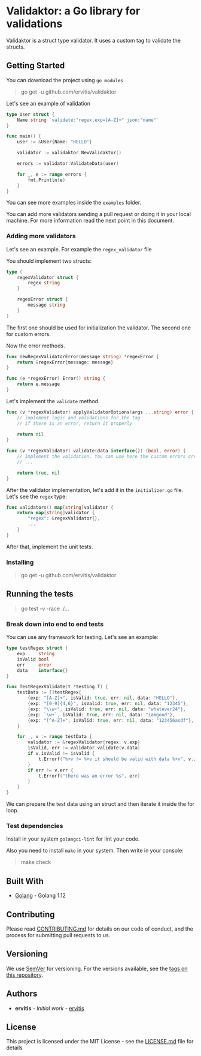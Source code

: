 # Validaktor: a Go library for validations

Validaktor is a struct type validator. It uses a custom tag to validate the structs.

## Getting Started

You can download the project using `go modules`

> go get -u github.com/ervitis/validaktor

Let's see an example of validation

```go
type User struct {
    Name string `validate:"regex,exp=[A-Z]+" json:"name"`
}

func main() {
    user := &User{Name: "HELLO"}

    validator := validaktor.NewValidaktor()

    errors := validator.ValidateData(user)

    for _, e := range errors {
        fmt.Println(e)
    }
}
```

You can see more examples inside the `examples` folder.

You can add more validators sending a pull request or doing it in your local machine. For more information read the next point in this document.

### Adding more validators

Let's see an example. For example the `regex_validator` file

You should implement two structs:

```go
type (
	regexValidator struct {
		regex string
	}

	regexError struct {
		message string
	}
)
```

The first one should be used for initialization the validator. The second one for custom errors.

Now the error methods.

```go
func newRegexValidatorError(message string) *regexError {
	return &regexError{message: message}
}

func (e *regexError) Error() string {
	return e.message
}
```

Let's implement the `validate` method.

```go
func (v *regexValidator) applyValidatorOptions(args ...string) error {
	// implement logic and validations for the tag
	// if there is an error, return it properly
	
	return nil
}

func (v *regexValidator) validate(data interface{}) (bool, error) {
    // implement the validation. You can use here the custom errors created before
    // ...

    return true, nil
}
```

After the validator implementation, let's add it in the `initializer.go` file. Let's see the `regex` type:

```go
func validators() map[string]validator {
    return map[string]validator {
        "regex": &regexValidator{},
        ...
    }
}
```

After that, implement the unit tests.

### Installing

> go get -u github.com/ervitis/validaktor

## Running the tests

> go test -v -race ./...

### Break down into end to end tests

You can use any framework for testing. Let's see an example:

```go
type testRegex struct {
	exp     string
	isValid bool
	err     error
	data    interface{}
}

func TestRegexValidate(t *testing.T) {
	testData := []testRegex{
		{exp: "[A-Z]+", isValid: true, err: nil, data: "HELLO"},
		{exp: "[0-9]{4,6}", isValid: true, err: nil, data: "12345"},
		{exp: "\\w+", isValid: true, err: nil, data: "whatever24"},
		{exp: `\w+`, isValid: true, err: nil, data: "iamgood"},
		{exp: "[^A-Z]+", isValid: true, err: nil, data: "123456asdf"},
	}

	for _, v := range testData {
		validator := &regexValidator{regex: v.exp}
		isValid, err := validator.validate(v.data)
		if v.isValid != isValid {
			t.Errorf("%+v != %+v it should be valid with data %+v", v.isValid, isValid, v.data)
		}
		if err != v.err {
			t.Errorf("there was an error %s", err)
		}
	}
}
```

We can prepare the test data using an struct and then iterate it inside the for loop.

### Test dependencies

Install in your system `golangci-lint` for lint your code.

Also you need to install `make` in your system. Then write in your console:

> make check

## Built With

* [Golang](https://golang.org/) - Golang 1.12

## Contributing

Please read [CONTRIBUTING.md](./CONTRIBUTING.md) for details on our code of conduct, and the process for submitting pull requests to us.

## Versioning

We use [SemVer](http://semver.org/) for versioning. For the versions available, see the [tags on this repository](https://github.com/your/project/tags). 

## Authors

* **ervitis** - *Initial work* - [ervitis](https://github.com/ervitis)

## License

This project is licensed under the MIT License - see the [LICENSE.md](LICENSE.md) file for details
